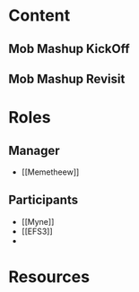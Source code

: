 # Content
## Mob Mashup KickOff
## Mob Mashup Revisit
# Roles
## Manager
- [[Memetheew]]
## Participants
- [[Myne]]
- [[EFS3]]
- 
# Resources

